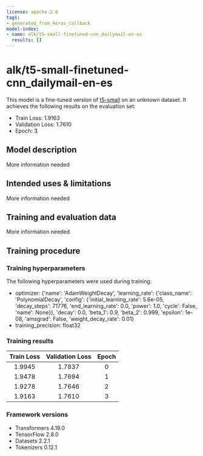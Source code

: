 ```yaml
---
license: apache-2.0
tags:
- generated_from_keras_callback
model-index:
- name: alk/t5-small-finetuned-cnn_dailymail-en-es
  results: []
---
```


<!-- This model card has been generated automatically according to the information Keras had access to. You should
probably proofread and complete it, then remove this comment. -->

# alk/t5-small-finetuned-cnn_dailymail-en-es

This model is a fine-tuned version of [t5-small](https://huggingface.co/t5-small) on an unknown dataset.
It achieves the following results on the evaluation set:
- Train Loss: 1.9163
- Validation Loss: 1.7610
- Epoch: 3

## Model description

More information needed

## Intended uses & limitations

More information needed

## Training and evaluation data

More information needed

## Training procedure

### Training hyperparameters

The following hyperparameters were used during training:
- optimizer: {'name': 'AdamWeightDecay', 'learning_rate': {'class_name': 'PolynomialDecay', 'config': {'initial_learning_rate': 5.6e-05, 'decay_steps': 71776, 'end_learning_rate': 0.0, 'power': 1.0, 'cycle': False, 'name': None}}, 'decay': 0.0, 'beta_1': 0.9, 'beta_2': 0.999, 'epsilon': 1e-08, 'amsgrad': False, 'weight_decay_rate': 0.01}
- training_precision: float32

### Training results

| Train Loss | Validation Loss | Epoch |
|:----------:|:---------------:|:-----:|
| 1.9945     | 1.7837          | 0     |
| 1.9478     | 1.7694          | 1     |
| 1.9278     | 1.7646          | 2     |
| 1.9163     | 1.7610          | 3     |


### Framework versions

- Transformers 4.19.0
- TensorFlow 2.8.0
- Datasets 2.2.1
- Tokenizers 0.12.1
